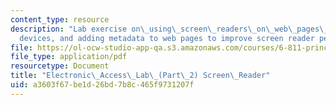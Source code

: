 ```yaml
---
content_type: resource
description: "Lab exercise on\_using\_screen\_readers\_on\_web\_pages\_and\_mobile\_\
  devices, and adding metadata to web pages to improve screen reader performance."
file: https://ol-ocw-studio-app-qa.s3.amazonaws.com/courses/6-811-principles-and-practice-of-assistive-technology-fall-2014/a3603f67be1d26bd7b8c465f9731207f_MIT6_811F14_ScreenReader.pdf
file_type: application/pdf
resourcetype: Document
title: "Electronic\_Access\_Lab\_(Part\_2) Screen\_Reader"
uid: a3603f67-be1d-26bd-7b8c-465f9731207f
---
```

